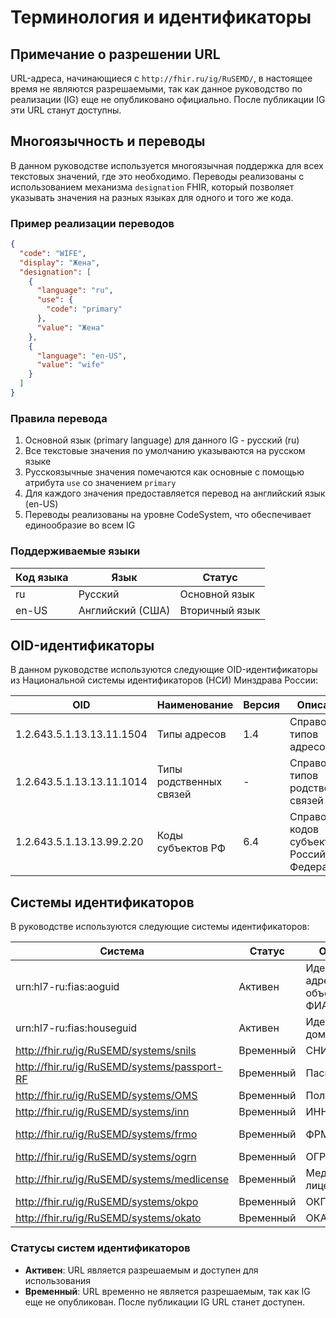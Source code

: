 # Терминология и идентификаторы

## Примечание о разрешении URL

URL-адреса, начинающиеся с `http://fhir.ru/ig/RuSEMD/`, в настоящее время не являются разрешаемыми, так как данное руководство по реализации (IG) еще не опубликовано официально. После публикации IG эти URL станут доступны.

## Многоязычность и переводы

В данном руководстве используется многоязычная поддержка для всех текстовых значений, где это необходимо. Переводы реализованы с использованием механизма `designation` FHIR, который позволяет указывать значения на разных языках для одного и того же кода.

### Пример реализации переводов

```json
{
  "code": "WIFE",
  "display": "Жена",
  "designation": [
    {
      "language": "ru",
      "use": {
        "code": "primary"
      },
      "value": "Жена"
    },
    {
      "language": "en-US",
      "value": "wife"
    }
  ]
}
```

### Правила перевода

1. Основной язык (primary language) для данного IG - русский (ru)
2. Все текстовые значения по умолчанию указываются на русском языке
3. Русскоязычные значения помечаются как основные с помощью атрибута `use` со значением `primary`
4. Для каждого значения предоставляется перевод на английский язык (en-US)
5. Переводы реализованы на уровне CodeSystem, что обеспечивает единообразие во всем IG

### Поддерживаемые языки

| Код языка | Язык | Статус |
|-----------|------|--------|
| ru | Русский | Основной язык |
| en-US | Английский (США) | Вторичный язык |

## OID-идентификаторы

В данном руководстве используются следующие OID-идентификаторы из Национальной системы идентификаторов (НСИ) Минздрава России:

| OID | Наименование | Версия | Описание | Источник |
|-----|-------------|--------|----------|----------|
| 1.2.643.5.1.13.13.11.1504 | Типы адресов | 1.4 | Справочник типов адресов | [НСИ Минздрава](https://nsi.rosminzdrav.ru/dictionaries/1.2.643.5.1.13.13.11.1504/passport/1.4) |
| 1.2.643.5.1.13.13.11.1014 | Типы родственных связей | - | Справочник типов родственных связей | [НСИ Минздрава](https://nsi.rosminzdrav.ru/dictionaries/1.2.643.5.1.13.13.11.1014) |
| 1.2.643.5.1.13.13.99.2.20 | Коды субъектов РФ | 6.4 | Справочник кодов субъектов Российской Федерации | [НСИ Минздрава](https://nsi.rosminzdrav.ru/dictionaries/1.2.643.5.1.13.13.99.2.20) |

## Системы идентификаторов

В руководстве используются следующие системы идентификаторов:

| Система | Статус | Описание | Источник |
|---------|--------|----------|----------|
| urn:hl7-ru:fias:aoguid | Активен | Идентификатор адресного объекта по ФИАС | [ФИАС](https://fias.nalog.ru/) |
| urn:hl7-ru:fias:houseguid | Активен | Идентификатор дома по ФИАС | [ФИАС](https://fias.nalog.ru/) |
| http://fhir.ru/ig/RuSEMD/systems/snils | Временный | СНИЛС | [ПФР](https://www.pfrf.ru/) |
| http://fhir.ru/ig/RuSEMD/systems/passport-RF | Временный | Паспорт РФ | [МВД РФ](https://мвд.рф/) |
| http://fhir.ru/ig/RuSEMD/systems/OMS | Временный | Полис ОМС | [ФОМС](https://www.ffoms.ru/) |
| http://fhir.ru/ig/RuSEMD/systems/inn | Временный | ИНН | [ФНС](https://www.nalog.gov.ru/) |
| http://fhir.ru/ig/RuSEMD/systems/frmo | Временный | ФРМО | [Минздрав РФ](https://www.rosminzdrav.ru/) |
| http://fhir.ru/ig/RuSEMD/systems/ogrn | Временный | ОГРН | [ФНС](https://www.nalog.gov.ru/) |
| http://fhir.ru/ig/RuSEMD/systems/medlicense | Временный | Медицинская лицензия | [Минздрав РФ](https://www.rosminzdrav.ru/) |
| http://fhir.ru/ig/RuSEMD/systems/okpo | Временный | ОКПО | [Росстат](https://rosstat.gov.ru/) |
| http://fhir.ru/ig/RuSEMD/systems/okato | Временный | ОКАТО | [Росстат](https://rosstat.gov.ru/) |

### Статусы систем идентификаторов

- **Активен**: URL является разрешаемым и доступен для использования
- **Временный**: URL временно не является разрешаемым, так как IG еще не опубликован. После публикации IG URL станет доступен.
